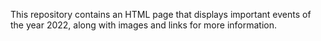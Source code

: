 This repository contains an HTML page that displays important events of the year 2022, along with images and links for more information.

